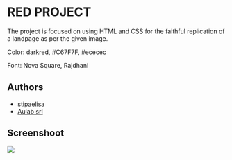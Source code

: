 
# RED PROJECT

The project is focused on using HTML and CSS for the faithful replication of a landpage as per the given image.

Color: darkred, #C67F7F, #ececec

Font:  Nova Square, Rajdhani

## Authors

- <a href="https://github.com/stipaelisa">stipaelisa</a>
- <a href="https://aulab.it">Aulab srl</a>

## Screenshoot

<img class="img-fluid" src="/screencapture-red-mountains.png">
